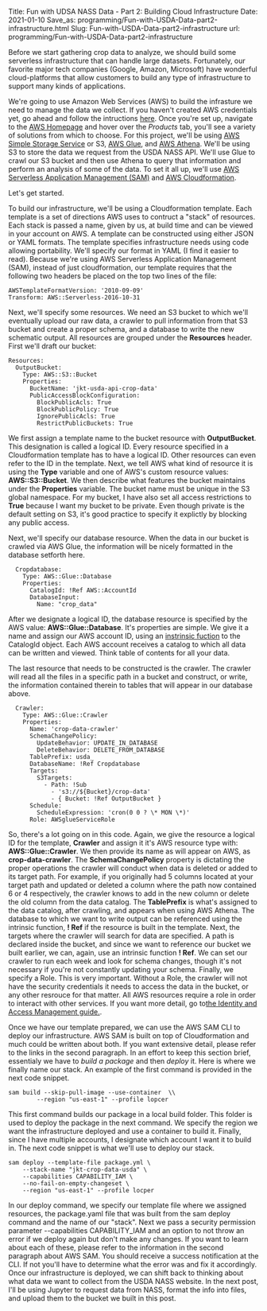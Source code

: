 Title: Fun with UDSA NASS Data - Part 2: Building Cloud Infrastructure
Date: 2021-01-10
Save_as: programming/Fun-with-USDA-Data-part2-infrastructure.html
Slug: Fun-with-USDA-Data-part2-infrastructure
url: programming/Fun-with-USDA-Data-part2-infrastructure

Before we start gathering crop data to analyze, we should build some serverless infrastructure that can handle large datasets. Fortunately, our favorite major tech companies (Google, Amazon, Microsoft) have wonderful cloud-platforms that allow customers to build any type of infrastructure to support many kinds of applications.

We're going to use Amazon Web Services (AWS) to build the infrasture we need to manage the data we collect. If you haven't created AWS credentials yet, go ahead and follow the intructions <a href="https://portal.aws.amazon.com/billing/signup#/start" class="inlinelink">here</a>. Once you're set up, navigate to the <a href="https://aws.amazon.com" class="inlinelink">AWS Homepage</a> and hover over the *Products* tab, you'll see a variety of solutions from which to choose. For this project, we'll be using <a href="https://aws.amazon.com/s3" class="inlinelink">AWS Simple Storage Service</a> or S3, <a href="https://aws.amazon.com/glue/?nc2=h_ql_prod_an_glu&whats-new-cards.sort-by=item.additionalFields.postDateTime&whats-new-cards.sort-order=desc" class="inlinelink">AWS Glue</a>, and <a href="https://aws.amazon.com/athena/?nc2=h_ql_prod_an_ath&whats-new-cards.sort-by=item.additionalFields.postDateTime&whats-new-cards.sort-order=desc" class="inlinelink">AWS Athena</a>. We'll be using S3 to store the data we request from the USDA NASS API. We'll use Glue to crawl our S3 bucket and then use Athena to query that information and perform an analysis of some of the data. To set it all up, we'll use <a href="https://docs.aws.amazon.com/serverless-application-model/?id=docs_gateway" class="inlinelink">AWS Serverless Application Management (SAM)</a> and <a href="https://aws.amazon.com/cloudformation/?nc2=h_ql_prod_mg_cfA" class="inlinelink">AWS Cloudformation</a>.

Let's get started.

To build our infrastructure, we'll be using a Cloudformation template. Each template is a set of directions AWS uses to contruct a "stack" of resources. Each stack is passed a name, given by us, at build time and can be viewed in your account on AWS. A template can be constructed using either JSON or YAML formats. The template specifies infrastructure needs using code allowing portability. We'll specify our format in YAML (I find it easier to read). Because we're using AWS Serverless Application Management (SAM), instead of just cloudformation, our template requires that the following two headers be placed on the top two lines of the file:
<pre class="setpre"><code class="aws-infrastructure-code"><span class="infra-variable">AWSTemplateFormatVersion</span><span class="colon">:</span><span class="infra-string-value"> '2010-09-09'</span>
<span class="infra-variable">Transform</span><span class="colon">:</span><span class="infra-noq-string-value"> AWS::Serverless-2016-10-31</span></code></pre>

Next, we'll specify some resources. We need an S3 bucket to which we'll eventually upload our raw data, a crawler to pull information from that S3 bucket and create a proper schema, and a database to write the new schematic output. All resources are grouped under the **Resources** header. First we'll draft our bucket:

<pre class="setpre"><code class="aws-infrastructure-code"><span class="infra-variable">Resources</span><span class="colon">:</span>
  <span class="infra-variable">OutputBucket</span><span class="colon">:</span>
    <span class="infra-variable">Type</span><span class="colon">:</span><span class="infra-noq-string-value"> AWS::S3::Bucket</span>
    <span class="infra-variable">Properties</span><span class="colon">:</span>
      <span class="infra-variable">BucketName</span><span class="colon">:</span><span class="infra-string-value"> 'jkt-usda-api-crop-data'</span>
      <span class="infra-variable">PublicAccessBlockConfiguration</span><span class="colon">:</span>
        <span class="infra-variable">BlockPublicAcls</span><span class="colon">:</span><span class="infra-noq-string-value"> True</span>
        <span class="infra-variable">BlockPublicPolicy</span><span class="colon">:</span><span class="infra-noq-string-value"> True</span>
        <span class="infra-variable">IgnorePublicAcls</span><span class="colon">:</span><span class="infra-noq-string-value"> True</span>
        <span class="infra-variable">RestrictPublicBuckets</span><span class="colon">:</span><span class="infra-noq-string-value"> True</span></code></pre>

We first assign a template name to the bucket resource with **OutputBucket**. This designation is called a logical ID. Every resource specified in a Cloudformation template has to have a logical ID. Other resources can even refer to the ID in the template. Next, we tell AWS what kind of resource it is using the **Type** variable and one of AWS's custom resource values: **AWS::S3::Bucket**. We then describe what features the bucket maintains under the **Properties** variable. The bucket name must be unique in the S3 global namespace. For my bucket, I have also set all access restrictions to **True** because I want my bucket to be private. Even though private is the default setting on S3, it's good practice to specify it explictly by blocking any public access.

Next, we'll specify our database resource. When the data in our bucket is crawled via AWS Glue, the information will be nicely formatted in the database setforth here. 
<pre class="setpre"><code class="aws-infrastructure-code">  <span class="infra-variable">Cropdatabase</span><span class="colon">:</span>
    <span class="infra-variable">Type</span><span class="colon">:</span><span class="infra-noq-string-value"> AWS::Glue::Database</span>
    <span class="infra-variable">Properties</span><span class="colon">:</span>
      <span class="infra-variable">CatalogId</span><span class="colon">:</span><span class="aws-intrinsic-func"> !Ref</span><span class="infra-noq-string-value"> AWS::AccountId </span>
      <span class="infra-variable">DatabaseInput</span><span class="colon">:</span>
        <span class="infra-variable">Name</span><span class="colon">:</span><span class="infra-string-value"> "crop_data"</span></code></pre>

After we designate a logical ID, the database resource is specified by the AWS value: **AWS::Glue::Database**. It's properties are simple. We give it a name and assign our AWS account ID, using an <a href="https://docs.aws.amazon.com/AWSCloudFormation/latest/UserGuide/intrinsic-function-reference-ref.html" class="inlinelink">instrinsic fuction</a> to the CatalogId object. Each AWS account receives a catalog to which all data can be written and viewed. Think table of contents for all your data.

The last resource that needs to be constructed is the crawler. The crawler will read all the files in a specific path in a bucket and construct, or write, the information contained therein to tables that will appear in our database above.
<pre class="setpre"><code class="aws-infrastructure-code">  <span class="infra-variable">Crawler</span><span class="colon">:</span>
    <span class="infra-variable">Type</span><span class="colon">:</span><span class="infra-noq-string-value"> AWS::Glue::Crawler</span>
    <span class="infra-variable">Properties</span><span class="colon">:</span>
      <span class="infra-variable">Name</span><span class="colon">:</span><span class="infra-string-value"> 'crop-data-crawler' </span>
      <span class="infra-variable">SchemaChangePolicy</span><span class="colon">:</span>
        <span class="infra-variable">UpdateBehavior</span><span class="colon">:</span><span class="infra-noq-string-value"> UPDATE_IN_DATABASE</span>
        <span class="infra-variable">DeleteBehavior</span><span class="colon">:</span><span class="infra-noq-string-value"> DELETE_FROM_DATABASE</span>
      <span class="infra-variable">TablePrefix</span><span class="colon">:</span><span class="infra-noq-string-value"> usda_</span>
      <span class="infra-variable">DatabaseName</span><span class="colon">:</span><span class="aws-intrinsic-func"> !Ref</span><span class="infra-noq-string-value"> Cropdatabase</span>
      <span class="infra-variable">Targets</span><span class="colon">:</span>
        <span class="infra-variable">S3Targets</span><span class="colon">:</span>
          <span class="infra-list-dash">-</span><span class="infra-variable"> Path</span><span class="colon">:</span><span class="aws-intrinsic-func"> !Sub</span>
            <span class="infra-list-dash">-</span><span class="infra-string-value"> 's3://${Bucket}/crop-data'</span>
            <span class="infra-list-dash">-</span><span class="colon"> { </span><span class="infra-variable">Bucket</span><span class="colon">:</span><span class="infra-noq-string-value"> !Ref OutputBucket</span><span class="colon"> }</span>
      <span class="infra-variable">Schedule</span><span class="colon">:</span>
        <span class="infra-variable">ScheduleExpression</span><span class="colon">:</span><span class="infra-string-value"> 'cron(0 0 ? \* MON \*)'</span>
      <span class="infra-variable">Role</span><span class="colon">:</span><span class="infra-noq-string-value"> AWSglueServiceRole</span></code></pre>

So, there's a lot going on in this code. Again, we give the resource a logical ID for the template, **Crawler** and assign it it's AWS resource type with: **AWS::Glue::Crawler**. We then provide its name as will appear on AWS, as **crop-data-crawler**. The **SchemaChangePolicy** property is dictating the proper operations the crawler will conduct when data is deleted or added to its target path. For example, if you originally had 5 columns located at your target path and updated or deleted a column where the path now contained 6 or 4 respectively, the crawler knows to add in the new column or delete the old column from the data catalog. The **TablePrefix** is what's assigned to the data catalog, after crawling, and appears when using AWS Athena. The database to which we want to write output can be referenced using the intrinsic function, **\! Ref** if the resource is built in the template. Next, the targets where the crawler will search for data are specified. A path is declared inside the bucket, and since we want to reference our bucket we built earlier, we can, again, use an intrinsic function **\! Ref**. We can set our crawler to run each week and look for schema changes, though it's not necessary if you're not constantly updating your schema. Finally, we specify a Role. This is very important. Without a Role, the crawler will not have the security credentials it needs to access the data in the bucket, or any other resrouce for that matter. All AWS resources require a role in order to interact with other services. If you want more detail, go to<a href="https://docs.aws.amazon.com/IAM/latest/UserGuide/id_roles.html" class="inlinelink">the Identity and Access Management guide.</a>.

Once we have our template prepared, we can use the AWS SAM CLI to deploy our infrastructure. AWS SAM is built on top of Cloudformation and much could be written about both. If you want extensive detail, please refer to the links in the second paragraph. In an effort to keep this section brief, essentialy we have to *build a package* and then *deploy* it. Here is where we finally name our stack. An example of the first command is provided in the next code snippet.
<pre class="setpre"><code class="aws-infrastructure-code"><span class="commandline-code">sam build --skip-pull-image --use-container  \\</span>
		<span class="commandline-code">--region "us-east-1" --profile lopcer</span></code></pre>

This first command builds our package in a local build folder. This folder is used to deploy the package in the next command. We specify the region we want the infrastructure deployed and use a container to build it. Finally, since I have multiple accounts, I designate which account I want it to build in. The next code snippet is what we'll use to deploy our stack.

<pre class="setpre"><code class="aws-infrastructure-code"><span class="commandline-code">sam deploy --template-file package.yml \</span>
	<span class="commandline-code">--stack-name "jkt-crop-data-usda" \</span>
	<span class="commandline-code">--capabilities CAPABILITY_IAM \</span>
	<span class="commandline-code">--no-fail-on-empty-changeset \</span> 
	<span class="commandline-code">--region "us-east-1" --profile locper</span></code></pre>

In our deploy command, we specify our template file where we assigned resources, the package.yaml file that was built from the sam deploy command and the name of our "stack". Next we pass a security permission parameter --capabilities CAPABILITY_IAM and an option to not throw an error if we deploy again but don't make any changes. If you want to learn about each of these, please refer to the information in the second paragraph about AWS SAM. You should receive a success notification at the CLI. If not you'll have to determine what the error was and fix it accordingly. Once our infrastructure is deployed, we can shift back to thinking about what data we want to collect from the USDA NASS website. In the next post, I'll be using Jupyter to request data from NASS, format the info into files, and upload them to the bucket we built in this post. 




